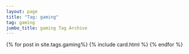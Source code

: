 ```yaml
---
layout: page
title: "Tag: gaming"
tag: gaming
jumbo_title: gaming Tag Archive
---
```


{% for post in site.tags.gaming%}
{% include card.html %}
{% endfor %}
